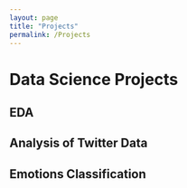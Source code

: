 ```yaml
---
layout: page
title: "Projects"
permalink: /Projects
---
```



# Data Science Projects


## EDA

## Analysis of Twitter Data

## Emotions Classification
